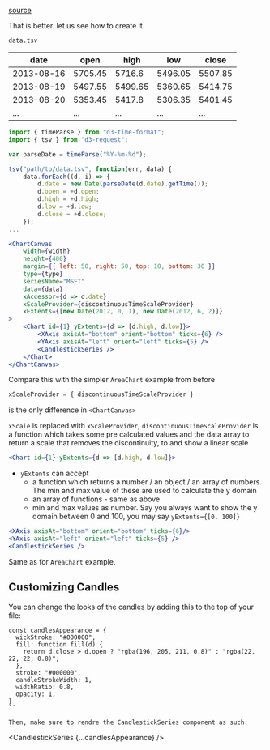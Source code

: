 [source](https://github.com/kossidts/react-stockcharts/blob/master/docs/lib/charts/CandleStickStockScaleChart.js)

<!-- , [codesandbox](https://codesandbox.io/s/github/rrag/react-stockcharts-examples2/tree/master/examples/CandleStickStockScaleChart) -->

That is better. let us see how to create it

`data.tsv`

| date       | open    | high    | low     | close   |
| ---------- | ------- | ------- | ------- | ------- |
| 2013-08-16 | 5705.45 | 5716.6  | 5496.05 | 5507.85 |
| 2013-08-19 | 5497.55 | 5499.65 | 5360.65 | 5414.75 |
| 2013-08-20 | 5353.45 | 5417.8  | 5306.35 | 5401.45 |
| ...        | ...     | ...     | ...     | ...     |

```js
import { timeParse } from "d3-time-format";
import { tsv } from "d3-request";

var parseDate = timeParse("%Y-%m-%d");

tsv("path/to/data.tsv", function(err, data) {
	data.forEach((d, i) => {
		d.date = new Date(parseDate(d.date).getTime());
		d.open = +d.open;
		d.high = +d.high;
		d.low = +d.low;
		d.close = +d.close;
	});
...
```

```jsx
<ChartCanvas
	width={width}
	height={400}
	margin={{ left: 50, right: 50, top: 10, bottom: 30 }}
	type={type}
	seriesName="MSFT"
	data={data}
	xAccessor={d => d.date}
	xScaleProvider={discontinuousTimeScaleProvider}
	xExtents={[new Date(2012, 0, 1), new Date(2012, 6, 2)]}
>
	<Chart id={1} yExtents={d => [d.high, d.low]}>
		<XAxis axisAt="bottom" orient="bottom" ticks={6} />
		<YAxis axisAt="left" orient="left" ticks={5} />
		<CandlestickSeries />
	</Chart>
</ChartCanvas>
```

Compare this with the simpler `AreaChart` example from before

```js
xScaleProvider = { discontinuousTimeScaleProvider }
```

is the only difference in `<ChartCanvas>`

`xScale` is replaced with `xScaleProvider`, `discontinuousTimeScaleProvider` is a function which takes some pre
calculated values and the data array to return a scale that removes the discontinuity, to and show a linear scale

```jsx
<Chart id={1} yExtents={d => [d.high, d.low]}>
```

- `yExtents` can accept
  - a function which returns a number / an object / an array of numbers. The min and max value of these are used to
    calculate the y domain
  - an array of functions - same as above
  - min and max values as number. Say you always want to show the y domain between 0 and 100, you may say
    `yExtents={[0, 100]}`

```jsx
<XAxis axisAt="bottom" orient="bottom" ticks={6}/>
<YAxis axisAt="left" orient="left" ticks={5} />
<CandlestickSeries />
```

Same as for `AreaChart` example.

## Customizing Candles

You can change the looks of the candles by adding this to the top of your file:

```
const candlesAppearance = {
  wickStroke: "#000000",
  fill: function fill(d) {
    return d.close > d.open ? "rgba(196, 205, 211, 0.8)" : "rgba(22, 22, 22, 0.8)";
  },
  stroke: "#000000",
  candleStrokeWidth: 1,
  widthRatio: 0.8,
  opacity: 1,
}
``

Then, make sure to rendre the CandlestickSeries component as such:

```

<CandlestickSeries {...candlesAppearance} />

```

```
